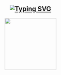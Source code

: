 <div align="center">

## [![Typing SVG](https://readme-typing-svg.herokuapp.com?font=Lemon+milk&color=Y70000&lines=welcome+to+maalutty+uploads)](https://git.io/typing-svg)

<div align="center">
  <a href="https://ibb.co/4wyvT9j"><img src="https://i.ibb.co/C7ZVWh7/Screenshot-2021-10-25-21-10-01-2.png""width="170" height="170"/>
  <p align="center">
